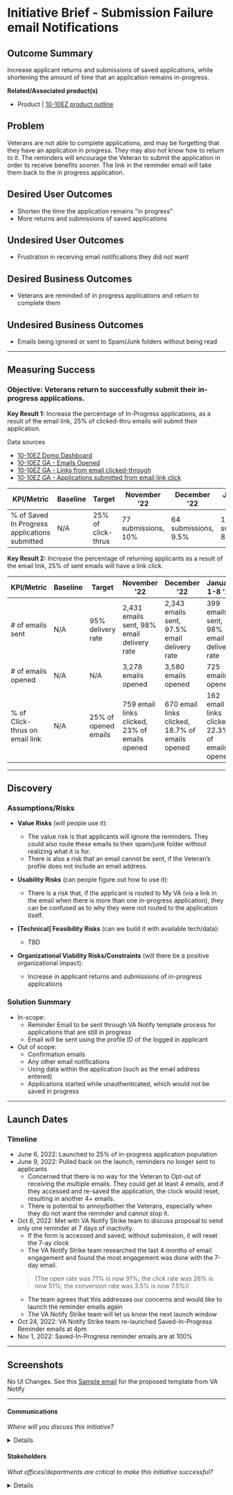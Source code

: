 # Initiative Brief - Submission Failure email Notifications

## Outcome Summary

Increase applicant returns and submissions of saved applications, while shortening the amount of time that an application remains in-progress.

**Related/Associated product(s)**
- Product | [10-10EZ  product outline](https://github.com/department-of-veterans-affairs/va.gov-team/blob/master/products/health-care/application/va-application/10-10EZ%20Health%20Care%20Application%20Product%20Outline.md)

## Problem
Veterans are not able to complete applications, and may be forgetting that they have an application in progress.  They may also not know how to return to it.
The reminders will encourage the Veteran to submit the application in order to receive benefits sooner. The link in the reminder email will take them back to the in progress application.


## Desired User Outcomes
- Shorten the time the application remains "in progress"
- More returns and submissions of saved applications

## Undesired User Outcomes
- Frustration in receiving email notifications they did not want

## Desired Business Outcomes
- Veterans are reminded of in progress applications and return to complete them

## Undesired Business Outcomes
- Emails being ignored or sent to Spam/Junk folders without being read

---
## Measuring Success

### Objective: Veterans return to successfully submit their in-progress applications.

**Key Result 1:** Increase the percentage of In-Progress applications, as a result of the email link, 25% of clicked-thru emails will submit their application.

Data sources
- [10-10EZ Domo Dashboard](https://va-gov.domo.com/page/447193050)
- [10-10EZ GA - Emails Opened](https://analytics.google.com/analytics/web/#/report/content-event-events/a50123418w177519031p176188361/_r.drilldown=analytics.eventCategory:email,analytics.eventAction:open,analytics.eventLabel:10-10%20EZ%20Application%20Reminder/)
- [10-10EZ GA - Links from email clicked-through](https://analytics.google.com/analytics/web/#/report/content-event-pages/a50123418w177519031p176188361/_u.date00=20221023&_u.date01=20221031&_r.drilldown=analytics.pagePath:www.va.gov~2Fhealth-care~2Fapply~2Fapplication~2Fresume~2F&explorer-table.plotKeys=%5B%5D&explorer-table.advFilter=%5B%5B0,%22analytics.landingPagePath%22,%22PT%22,%22health-care~2Fapply~2Fapplication~2Fresume~2F%22,0%5D%5D&explorer-table.secSegmentId=analytics.campaign&explorer-segmentExplorer.segmentId=analytics.landingPagePath/)
- [10-10EZ GA - Applications submitted from email link click](https://analytics.google.com/analytics/web/#/report/content-event-events/a50123418w177519031p176188361/_u.date00=20230101&_u.date01=20230108&explorer-segmentExplorer.segmentId=analytics.campaign&explorer-table.plotKeys=%5B%5D&explorer-table.filter=1010EZ-SIP-reminder&_r.drilldown=analytics.eventLabel:hca--submission-successful/)


| KPI/Metric  | Baseline | Target | November '22|December '22|January 1-8 '23|
|----------------|----------------|----------------|----------------|----------------|----------------|
|% of Saved In Progress applications submitted| N/A | 25% of click-thrus | 77 submissions, 10% | 64 submissions, 9.5% | 14 submissions, 8.6% |


**Key Result 2:** Increase the percentage of returning applicants as a result of the email link, 25% of sent emails will have a link click.


| KPI/Metric  | Baseline | Target |November '22|December '22|January 1-8 '23|
|----------------|----------------|----------------|----------------|----------------|----------------|
|# of emails sent | N/A | 95% delivery rate| 2,431 emails sent, 98% email delivery rate | 2,343 emails sent, 97.5% email delivery rate | 399 emails sent, 98% email delivery rate |
|# of emails opened | N/A | N/A | 3,278 emails opened | 3,580 emails opened | 725 emails opened |
|% of Click-thrus on email link | N/A | 25% of opened emails | 759 email links clicked, 23% of emails opened |670 email links clicked, 18.7% of emails opened |162 email links clicked, 22.3% of emails opened |

---

## Discovery
### Assumptions/Risks

- **Value Risks** (will people use it): 
  - The value risk is that applicants will ignore the reminders. They could also route these emails to their spam/junk folder without realizing what it is for.  
  - There is also a risk that an email cannot be sent, if the Veteran’s profile does not include an email address.
- **Usability Risks** (can people figure out how to use it):
  - There is a risk that, if the applicant is routed to My VA (via a link in the email when there is more than one in-progress application), they can be confused as to why they were not routed to the application itself.
- **[Technical] Feasibility Risks** (can we build it with available tech/data):
   - TBD
  
- **Organizational Viability Risks/Constraints** (will there be a positive organizational impact):
  - Increase in applicant returns and submissions of in-progress applications


### Solution Summary
- In-scope:
     - Reminder Email to be sent through VA Notify template process for applications that are still in progress
     - Email will be sent using the profile ID of the logged in applicant
- Out of scope:
     - Confirmation emails
     - Any other email notifications
     - Using data within the application (such as the email address entered)
     - Applications started while unauthenticated, which would not be saved in progress
--- 

## Launch Dates

### Timeline 
- June 6, 2022: Launched to 25% of in-progress application population
- June 9, 2022: Pulled back on the launch, reminders no longer sent to applicants
     - Concerned that there is no way for the Veteran to Opt-out of receiving the multiple emails.  They could get at least 4 emails, and if they accessed and re-saved the application, the clock would reset, resulting in another 4+ emails.
     - There is potential to annoy/bother the Veterans, especially when they do not want the reminder and cannot stop it.
- Oct 6, 2022: Met with VA Notify Strike team to discuss proposal to send only one reminder at 7 days of inactivity.
     - If the form is accessed and saved, without submission, it will reset the 7-ay clock
     - The VA Notify Strike team researched the last 4 months of email engagement and found the most engagement was done with the 7-day email.
     > (The open rate was 71% is now 91%; the click rate was 28% is now 51%; the conversion rate was 3.5% is now 7.5%)!
     - The team agrees that this addresses our concerns and would like to launch the reminder emails again
     - The VA Notify Strike team will let us know the next launch window
- Oct 24, 2022: VA Notify Strike team re-launched Saved-In-Progress Reminder emails at 4pm
- Nov 1, 2022: Saved-In-Progress reminder emails are at 100%


---
   
## Screenshots
No UI Changes.  See this [Sample email](https://github.com/department-of-veterans-affairs/va.gov-team/blob/master/products/health-care/application/va-application/In-Progress%20Reminder%20Notifications/Content%20From%20VA%20Notify/Content%20sample.md) for the proposed template from VA Notify

---

#### Communications
*Where will you discuss this initiative?*

<details>

- Team Name: 10-10 Health Apps team
- GitHub Label(s): 10-10ez notifications
- Slack channel: 1010-health-apps
- Product POCs: Heather Justice, Mark Fallows

</details>


#### Stakeholders
*What offices/departments are critical to make this initiative successful?*

<details>
  
- Office/Department: OCTO-DE
- Contact(s): Lauren Alexanderson, Patrick Bateman
 
</details>
